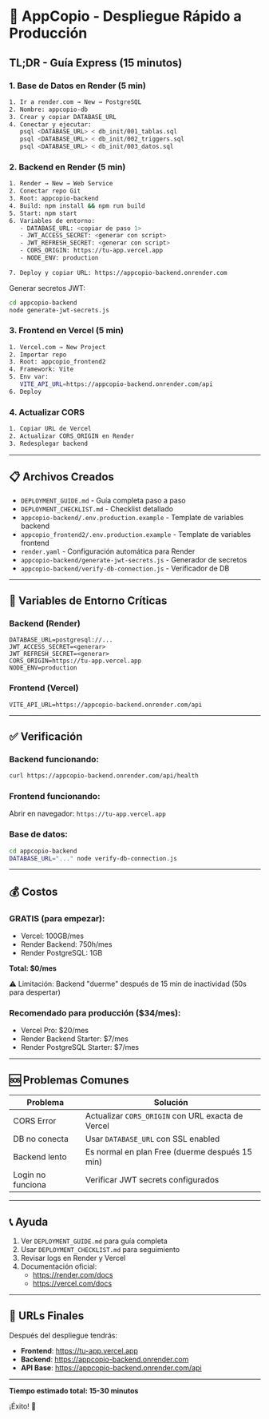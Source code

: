 # 🚀 AppCopio - Despliegue Rápido a Producción

## TL;DR - Guía Express (15 minutos)

### 1. Base de Datos en Render (5 min)
```bash
1. Ir a render.com → New → PostgreSQL
2. Nombre: appcopio-db
3. Crear y copiar DATABASE_URL
4. Conectar y ejecutar:
   psql <DATABASE_URL> < db_init/001_tablas.sql
   psql <DATABASE_URL> < db_init/002_triggers.sql
   psql <DATABASE_URL> < db_init/003_datos.sql
```

### 2. Backend en Render (5 min)
```bash
1. Render → New → Web Service
2. Conectar repo Git
3. Root: appcopio-backend
4. Build: npm install && npm run build
5. Start: npm start
6. Variables de entorno:
   - DATABASE_URL: <copiar de paso 1>
   - JWT_ACCESS_SECRET: <generar con script>
   - JWT_REFRESH_SECRET: <generar con script>
   - CORS_ORIGIN: https://tu-app.vercel.app
   - NODE_ENV: production
   
7. Deploy y copiar URL: https://appcopio-backend.onrender.com
```

Generar secretos JWT:
```bash
cd appcopio-backend
node generate-jwt-secrets.js
```

### 3. Frontend en Vercel (5 min)
```bash
1. Vercel.com → New Project
2. Importar repo
3. Root: appcopio_frontend2
4. Framework: Vite
5. Env var:
   VITE_API_URL=https://appcopio-backend.onrender.com/api
6. Deploy
```

### 4. Actualizar CORS
```bash
1. Copiar URL de Vercel
2. Actualizar CORS_ORIGIN en Render
3. Redesplegar backend
```

---

## 📋 Archivos Creados

- `DEPLOYMENT_GUIDE.md` - Guía completa paso a paso
- `DEPLOYMENT_CHECKLIST.md` - Checklist detallado
- `appcopio-backend/.env.production.example` - Template de variables backend
- `appcopio_frontend2/.env.production.example` - Template de variables frontend
- `render.yaml` - Configuración automática para Render
- `appcopio-backend/generate-jwt-secrets.js` - Generador de secretos
- `appcopio-backend/verify-db-connection.js` - Verificador de DB

---

## 🔑 Variables de Entorno Críticas

### Backend (Render)
```env
DATABASE_URL=postgresql://...
JWT_ACCESS_SECRET=<generar>
JWT_REFRESH_SECRET=<generar>
CORS_ORIGIN=https://tu-app.vercel.app
NODE_ENV=production
```

### Frontend (Vercel)
```env
VITE_API_URL=https://appcopio-backend.onrender.com/api
```

---

## ✅ Verificación

### Backend funcionando:
```bash
curl https://appcopio-backend.onrender.com/api/health
```

### Frontend funcionando:
Abrir en navegador: `https://tu-app.vercel.app`

### Base de datos:
```bash
cd appcopio-backend
DATABASE_URL="..." node verify-db-connection.js
```

---

## 💰 Costos

### GRATIS (para empezar):
- Vercel: 100GB/mes
- Render Backend: 750h/mes
- Render PostgreSQL: 1GB

**Total: $0/mes**

⚠️ Limitación: Backend "duerme" después de 15 min de inactividad (50s para despertar)

### Recomendado para producción ($34/mes):
- Vercel Pro: $20/mes
- Render Backend Starter: $7/mes
- Render PostgreSQL Starter: $7/mes

---

## 🆘 Problemas Comunes

| Problema | Solución |
|----------|----------|
| CORS Error | Actualizar `CORS_ORIGIN` con URL exacta de Vercel |
| DB no conecta | Usar `DATABASE_URL` con SSL enabled |
| Backend lento | Es normal en plan Free (duerme después 15 min) |
| Login no funciona | Verificar JWT secrets configurados |

---

## 📞 Ayuda

1. Ver `DEPLOYMENT_GUIDE.md` para guía completa
2. Usar `DEPLOYMENT_CHECKLIST.md` para seguimiento
3. Revisar logs en Render y Vercel
4. Documentación oficial:
   - https://render.com/docs
   - https://vercel.com/docs

---

## 🎯 URLs Finales

Después del despliegue tendrás:

- **Frontend**: https://tu-app.vercel.app
- **Backend**: https://appcopio-backend.onrender.com
- **API Base**: https://appcopio-backend.onrender.com/api

---

**Tiempo estimado total: 15-30 minutos**

¡Éxito! 🚀
